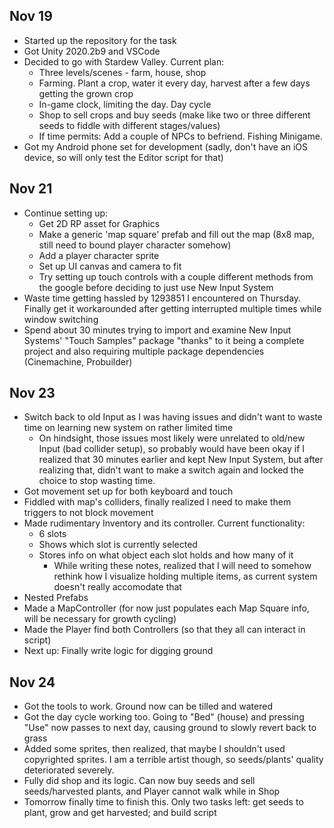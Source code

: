## Nov 19

* Started up the repository for the task
* Got Unity 2020.2b9 and VSCode
* Decided to go with Stardew Valley. Current plan:
  * Three levels/scenes - farm, house, shop
  * Farming. Plant a crop, water it every day, harvest after a few days getting the grown crop
  * In-game clock, limiting the day. Day cycle
  * Shop to sell crops and buy seeds (make like two or three different seeds to fiddle with different stages/values)
  * If time permits: Add a couple of NPCs to befriend. Fishing Minigame.
* Got my Android phone set for development (sadly, don't have an iOS device, so will only test the Editor script for that)

## Nov 21

* Continue setting up:
  * Get 2D RP asset for Graphics
  * Make a generic 'map square' prefab and fill out the map (8x8 map, still need to bound player character somehow)
  * Add a player character sprite
  * Set up UI canvas and camera to fit
  * Try setting up touch controls with a couple different methods from the google before deciding to just use New Input System
* Waste time getting hassled by 1293851 I encountered on Thursday. Finally get it workarounded after getting interrupted multiple times while window switching
* Spend about 30 minutes trying to import and examine New Input Systems' "Touch Samples" package "thanks" to it being a complete project and also requiring multiple package dependencies (Cinemachine, Probuilder)

## Nov 23

* Switch back to old Input as I was having issues and didn't want to waste time on learning new system on rather limited time
  * On hindsight, those issues most likely were unrelated to old/new Input (bad collider setup), so probably would have been okay if I realized that 30 minutes earlier and kept New Input System, but after realizing that, didn't want to make a switch again and locked the choice to stop wasting time.
* Got movement set up for both keyboard and touch
* Fiddled with map's colliders, finally realized I need to make them triggers to not block movement
* Made rudimentary Inventory and its controller. Current functionality: 
  * 6 slots
  * Shows which slot is currently selected
  * Stores info on what object each slot holds and how many of it 
    * While writing these notes, realized that I will need to somehow rethink how I visualize holding multiple items, as current system doesn't really accomodate that
* Nested Prefabs
* Made a MapController (for now just populates each Map Square info, will be necessary for growth cycling)
* Made the Player find both Controllers (so that they all can interact in script)
* Next up: Finally write logic for digging ground

## Nov 24

* Got the tools to work. Ground now can be tilled and watered
* Got the day cycle working too. Going to "Bed" (house) and pressing "Use" now passes to next day, causing ground to slowly revert back to grass
* Added some sprites, then realized, that maybe I shouldn't used copyrighted sprites. I am a terrible artist though, so seeds/plants' quality deteriorated severely.
* Fully did shop and its logic. Can now buy seeds and sell seeds/harvested plants, and Player cannot walk while in Shop
* Tomorrow finally time to finish this. Only two tasks left: get seeds to plant, grow and get harvested; and build script
